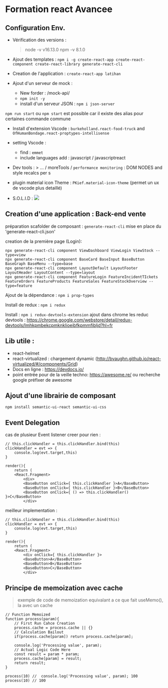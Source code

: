 # Formation react Avancee

## Configuration Env.

* Vérification des versions : 

    > node -v 
    v16.13.0
    > npm -v
    8.1.0

* Ajout des templates : 
`npm i -g create-react-app create-react-component create-react-library generate-react-cli`

* Creation de l'application :  `create-react-app latihan`
* Ajout d'un serveur de mock : 

    * New forder : /mock-api/
    * `npm init -y`
    * install d'un serveur JSON : `npm i json-server`

`npm run start` ou `npm start` est possible car il existe des alias pour certaines commande commune

* Install d'extension Vscode : `burkeholland.react-food-truck` and `OfHumanBondage.react-proptypes-intellisense`
* setting Vscode :
    * find : `emmet`
    * include languages add : javascript / javascriptreact

* Dev tools : > ... / moreTools / `performance monitoring` : DOM NODES and style recalcs per s

* plugin material icon Theme : `PKief.material-icon-theme` (permet un ux de vscode plus detaillé)

* S.O.L.I.D : 
![](https://devopedia.org/images/article/177/8101.1558682601.png)

## Creation d'une application : Back-end vente

préparation scafolder de composant : `generate-react-cli`
mise en place du 'generate-react-cli.json'

creation de la première page (Login): 
    
    npx generate-react-cli component ViewDashboard ViewLogin ViewStock --type=view
    npx generate-react-cli component BaseCard BaseInput BaseButton BaseGraph BaseMenu --type=base
    npx generate-react-cli component LayoutDefault LayoutFooter LayoutHeader LayoutContent --type=layout
    npx generate-react-cli component FeatureLogin FeatureIncidentTIckets FeatureOrders FeatureProducts FeatureSales FeatureStockOverview --type=feature

Ajout de la dépendance : `npm i prop-types`

Install de redux : `npm i redux`

Install : `npm i redux-devtools-extension`
ajout dans chrome les reduc devtools : https://chrome.google.com/webstore/detail/redux-devtools/lmhkpmbekcpmknklioeibfkpmmfibljd?hl=fr


## Lib utile : 

* react-helmet
* react-virtualized : chargement dynamic (http://bvaughn.github.io/react-virtualized/#/components/Grid)
* Docs en ligne : https://devdocs.io/
* point entrée pour de la veille techno: https://awesome.re/ ou recherche google préfixer de awesome


## Ajout d'une librairie de composant

    npm install semantic-ui-react semantic-ui-css


## Event Delegation 
cas de plusieur Event listener creer pour rien : 

    // this.clickHandler = this.clickHandler.bind(this)
    clickHandler = evt => {
        console.log(evt.target,this)
    }

    render(){
        return (
        <React.Fragment>
            <div>
            <BaseButton onClick={ this.clickHandler }>A</BaseButton>
            <BaseButton onClick={ this.clickHandler }>B</BaseButton>
            <BaseButton onClick={ () => this.clickHandler() }>C</BaseButton>
            </div>

meilleur implementation : 

    // this.clickHandler = this.clickHandler.bind(this)
    clickHandler = evt => {
        console.log(evt.target,this)
    }

    render(){
        return (
        <React.Fragment>
            <div onClick={ this.clickHandler }>
            <BaseButton>A</BaseButton>
            <BaseButton>B</BaseButton>
            <BaseButton>C</BaseButton>
            </div>

## Principe de memoization avec cache
    
> exemple de code de memoization equivalant a ce que fait useMemo(), la avec un cache

    // Function Memoized
    function process(param){
        // First Run Cahce Creation
        process.cache = process.cache || {}
        // Calculation Bailout
        if(process.cache[param]) return process.cache[param];
        
        console.log('Processing value', param);
        // Actual Logic Code Here
        const result = param * param;
        process.cache[param] = result;
        return result;
    }

    process(10) //  console.log('Processing value', param); 100
    process(10) // 100
